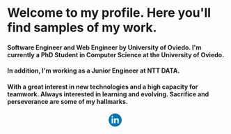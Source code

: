 # Welcome to my profile. Here you'll find samples of my work.
#### Software Engineer and Web Engineer by University of Oviedo. I'm currently a PhD Student in Computer Science at the University of Oviedo. 
#### In addition, I'm working as a Junior Engineer at NTT DATA.
#### With a great interest in new technologies and a high capacity for teamwork. Always interested in learning and evolving. Sacrifice and perseverance are some of my hallmarks.
<p align='center'>
    <a href="https://www.linkedin.com/in/MiguelOrnia/"><img height="30" alt ="Linkedin" src="https://github.com/MiguelOrnia/MiguelOrnia/blob/main/icons/linkedin.png?raw=true"></a>&nbsp;&nbsp;
</p>

<!--
**MiguelOrnia/MiguelOrnia** is a ✨ _special_ ✨ repository because its `README.md` (this file) appears on your GitHub profile.

Here are some ideas to get you started:

- 🔭 I’m currently working on ...
- 🌱 I’m currently learning ...
- 👯 I’m looking to collaborate on ...
- 🤔 I’m looking for help with ...
- 💬 Ask me about ...
- 📫 How to reach me: ...
- 😄 Pronouns: ...
- ⚡ Fun fact: ...
-->
